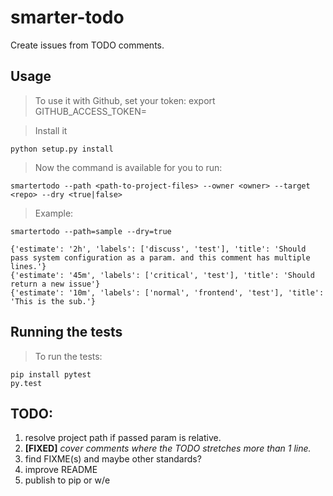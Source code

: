 # smarter-todo

Create issues from TODO comments.

## Usage
> To use it with Github, set your token:
    export GITHUB_ACCESS_TOKEN=<token>

> Install it

    python setup.py install

> Now the command is available for you to run:

    smartertodo --path <path-to-project-files> --owner <owner> --target <repo> --dry <true|false>

> Example:

    smartertodo --path=sample --dry=true
    
    {'estimate': '2h', 'labels': ['discuss', 'test'], 'title': 'Should pass system configuration as a param. and this comment has multiple lines.'}
    {'estimate': '45m', 'labels': ['critical', 'test'], 'title': 'Should return a new issue'}
    {'estimate': '10m', 'labels': ['normal', 'frontend', 'test'], 'title': 'This is the sub.'}

## Running the tests
> To run the tests:

    pip install pytest
    py.test

## TODO:
1. resolve project path if passed param is relative.
2. __[FIXED]__ _cover comments where the TODO stretches more than 1 line._
3. find FIXME(s) and maybe other standards?
4. improve README
5. publish to pip or w/e
